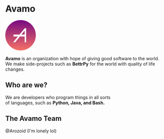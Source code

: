 # Avamo 

<img src="avamo_png.png" width="96" height="96">

**Avamo** is an organization with hope of giving good software to the world.
We make side-projects such as **BettrPy** for the world with quality of life changes.

## Who are we?

We are developers who program things in all sorts  
of languages, such as **Python, Java, and Bash.**

## The Avamo Team

@Arozoid (I'm lonely lol)
